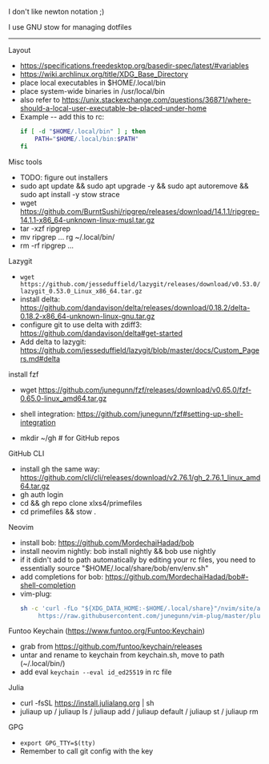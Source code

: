 I don't like newton notation ;)

I use GNU stow for managing dotfiles

---

Layout
- https://specifications.freedesktop.org/basedir-spec/latest/#variables
- https://wiki.archlinux.org/title/XDG_Base_Directory
- place local executables in $HOME/.local/bin
- place system-wide binaries in /usr/local/bin
- also refer to https://unix.stackexchange.com/questions/36871/where-should-a-local-user-executable-be-placed-under-home
- Example -- add this to rc:
  ```sh
  if [ -d "$HOME/.local/bin" ] ; then
      PATH="$HOME/.local/bin:$PATH"
  fi
  ```

Misc tools
- TODO: figure out installers
- sudo apt update && sudo apt upgrade -y && sudo apt autoremove && sudo apt install -y stow strace
- wget https://github.com/BurntSushi/ripgrep/releases/download/14.1.1/ripgrep-14.1.1-x86_64-unknown-linux-musl.tar.gz
- tar -xzf ripgrep 
- mv ripgrep ... rg ~/.local/bin/
- rm -rf ripgrep ...

Lazygit
- `wget https://github.com/jesseduffield/lazygit/releases/download/v0.53.0/lazygit_0.53.0_Linux_x86_64.tar.gz`
- install delta: https://github.com/dandavison/delta/releases/download/0.18.2/delta-0.18.2-x86_64-unknown-linux-gnu.tar.gz
- configure git to use delta with zdiff3: https://github.com/dandavison/delta#get-started
- Add delta to lazygit: https://github.com/jesseduffield/lazygit/blob/master/docs/Custom_Pagers.md#delta

install fzf
- wget https://github.com/junegunn/fzf/releases/download/v0.65.0/fzf-0.65.0-linux_amd64.tar.gz
- shell integration: https://github.com/junegunn/fzf#setting-up-shell-integration

- mkdir ~/gh # for GitHub repos

GitHub CLI
- install gh the same way: https://github.com/cli/cli/releases/download/v2.76.1/gh_2.76.1_linux_amd64.tar.gz
- gh auth login
- cd && gh repo clone xlxs4/primefiles
- cd primefiles && stow .

Neovim
- install bob: https://github.com/MordechaiHadad/bob
- install neovim nightly: bob install nightly && bob use nightly
- if it didn't add to path automatically by editing your rc files, you need to essentially source "$HOME/.local/share/bob/env/env.sh"
- add completions for bob: https://github.com/MordechaiHadad/bob#-shell-completion
- vim-plug:
  ```sh
  sh -c 'curl -fLo "${XDG_DATA_HOME:-$HOME/.local/share}"/nvim/site/autoload/plug.vim --create-dirs \
       https://raw.githubusercontent.com/junegunn/vim-plug/master/plug.vim'
  ```

Funtoo Keychain (https://www.funtoo.org/Funtoo:Keychain)
- grab from https://github.com/funtoo/keychain/releases
- untar and rename to keychain from keychain.sh, move to path (~/.local/bin/)
- add eval `keychain --eval id_ed25519` in rc file

Julia
- curl -fsSL https://install.julialang.org | sh
- juliaup up / juliaup ls / juliaup add / juliaup default / juliaup st / juliaup rm

GPG
- `export GPG_TTY=$(tty)`
- Remember to call git config with the key

